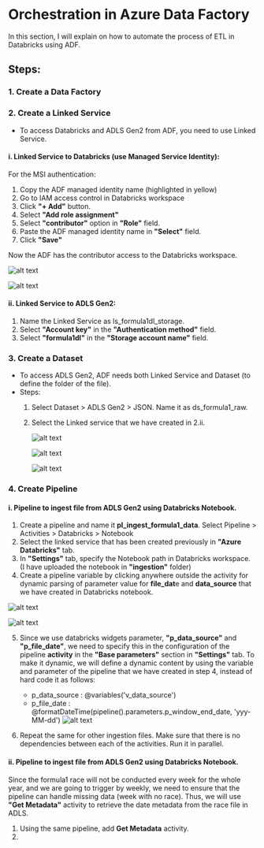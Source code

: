 # Orchestration in Azure Data Factory

In this section, I will explain on how to automate the process of ETL in Databricks using ADF.

## Steps:

### 1. Create a Data Factory
### 2. Create a Linked Service
-  To access Databricks and ADLS Gen2 from ADF, you need to use Linked Service.

#### i. Linked Service to Databricks (use Managed Service Identity):

For the MSI authentication:
1. Copy the ADF managed identity name (highlighted in yellow)
2. Go to IAM access control in Databricks workspace
3. Click **"+ Add"** button.
4. Select **"Add role assignment"**
5. Select **"contributor"** option in **"Role"** field.
6. Paste the ADF managed identity name in **"Select"** field.
7. Click **"Save"**

Now the ADF has the contributor access to the Databricks workspace.

![alt text](https://github.com/annisayusoff/Analysing-and-Reporting-on-Formula1-Data-Using-Azure-Databricks/blob/1284ec8f0562674052a081f574d7c90e9df1b3c0/Azure%20Data%20Factory/linked%20service-databricks.png?raw=true)

![alt text](https://github.com/annisayusoff/Analysing-and-Reporting-on-Formula1-Data-Using-Azure-Databricks/blob/88141689381782a072fe2f2d1221dba39db7e9f4/Azure%20Data%20Factory/IAM%20Databricks.png?raw=true)

                           
#### ii. Linked Service to ADLS Gen2:
1. Name the Linked Service as ls_formula1dl_storage.
2. Select **"Account key"** in the **"Authentication method"** field.
3. Select **"formula1dl"** in the **"Storage account name"** field.



### 3. Create a Dataset
- To access ADLS Gen2, ADF needs both Linked Service and Dataset (to define the folder of the file).
- Steps:
  1. Select Dataset > ADLS Gen2 > JSON. Name it as ds_formula1_raw.
  2. Select the Linked service that we have created in 2.ii.

     ![alt text](https://github.com/annisayusoff/Analysing-and-Reporting-on-Formula1-Data-Using-Azure-Databricks/blob/d4f3531c10c959f25f23db791384a1c8dceb99c8/Azure%20Data%20Factory/linked%20service-ADLS.png?raw=true)
     
     ![alt text](https://github.com/annisayusoff/Analysing-and-Reporting-on-Formula1-Data-Using-Azure-Databricks/blob/d4f3531c10c959f25f23db791384a1c8dceb99c8/Azure%20Data%20Factory/linked%20service-ADLS3.png?raw=true)
     
     ![alt text](https://github.com/annisayusoff/Analysing-and-Reporting-on-Formula1-Data-Using-Azure-Databricks/blob/d4f3531c10c959f25f23db791384a1c8dceb99c8/Azure%20Data%20Factory/linked%20service-ADLS2.png?raw=true)


### 4. Create Pipeline

#### i. Pipeline to ingest file from ADLS Gen2 using Databricks Notebook.

1. Create a pipeline and name it **pl_ingest_formula1_data**. Select Pipeline > Activities > Databricks > Notebook
2. Select the linked service that has been created previously in **"Azure Databricks"** tab.
3. In **"Settings"** tab, specify the Notebook path in Databricks workspace. (I have uploaded the notebook in **"ingestion"** folder)
4. Create a pipeline variable by clicking anywhere outside the activity for dynamic parsing of parameter value for **file_dat**e and **data_source** that we have created in Databricks notebook.
   
![alt text](https://github.com/annisayusoff/Analysing-and-Reporting-on-Formula1-Data-Using-Azure-Databricks/blob/94f25675f8f377ea19e0afeae6c5f4bcaf822f95/Azure%20Data%20Factory/pipeline%20variable%20(v_data_source).png?raw=true)

![alt text](https://github.com/annisayusoff/Analysing-and-Reporting-on-Formula1-Data-Using-Azure-Databricks/blob/9623bff8579399be6514a2e7dd343d3514a7f782/Azure%20Data%20Factory/pipeline%20variable%20%20(p_file_date).png?raw=true)
   
5. Since we use databricks widgets parameter, **"p_data_source"** and **"p_file_date"**, we need to specify this in the configuration of the pipeline **activity** in the **"Base parameters"** section in **"Settings"** tab. To make it dynamic, we will define a dynamic content by using the variable and parameter of the pipeline that we have created in step 4, instead of hard code it as follows:
   - p_data_source : @variables('v_data_source')
   - p_file_date : @formatDateTime(pipeline().parameters.p_window_end_date, 'yyy-MM-dd')
     ![alt text](https://github.com/annisayusoff/Analysing-and-Reporting-on-Formula1-Data-Using-Azure-Databricks/blob/02451a4b8bea7fdfd2d8a47d8c4ac884833b06ff/Azure%20Data%20Factory/Databricks%20activity%20parameters.png?raw=true)

6. Repeat the same for other ingestion files. Make sure that there is no dependencies between each of the activities. Run it in parallel.


#### ii. Pipeline to ingest file from ADLS Gen2 using Databricks Notebook.
Since the formula1 race will not be conducted every week for the whole year, and we are going to trigger by weekly, we need to ensure that the pipeline can handle missing data (week with no race). Thus, we will use **"Get Metadata"** activity to retrieve the date metadata from the race file in ADLS.

1. Using the same pipeline, add **Get Metadata** activity.
2. 



